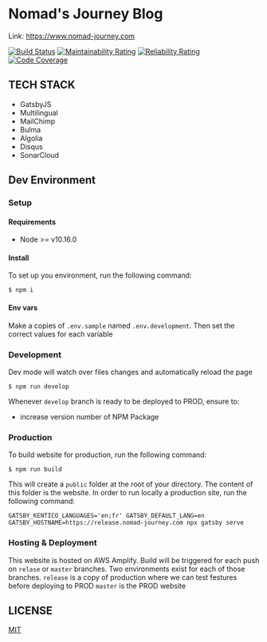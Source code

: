 # Nomad's Journey Blog

Link: https://www.nomad-journey.com

<!-- prettier-ignore-start -->
[![Build Status][build-badge]][build]
[![Maintainability Rating][maintainability-rating-badge]][maintainability-rating]
[![Reliability Rating][reliability-rating-badge]][reliability-rating]
[![Code Coverage][coverage-badge]][coverage]
<!-- prettier-ignore-end -->

## TECH STACK

- GatsbyJS
- Multilingual
- MailChimp
- Bulma
- Algolia
- Disqus
- SonarCloud

## Dev Environment

### Setup

#### Requirements

- Node >= v10.16.0

#### Install

To set up you environment, run the following command:

```
$ npm i
```

#### Env vars

Make a copies of `.env.sample` named `.env.development`. Then set the correct
values for each variable

### Development

Dev mode will watch over files changes and automatically reload the page

```
$ npm run develop
```

Whenever `develop` branch is ready to be deployed to PROD, ensure to:

- increase version number of NPM Package

### Production

To build website for production, run the following command:

```
$ npm run build
```

This will create a `public` folder at the root of your directory. The content of
this folder is the website. In order to run locally a production site, run the
following command:

```
GATSBY_KENTICO_LANGUAGES='en;fr' GATSBY_DEFAULT_LANG=en GATSBY_HOSTNAME=https://release.nomad-journey.com npx gatsby serve
```

### Hosting & Deployment

This website is hosted on AWS Amplify. Build will be triggered for each push on
`relase` or `master` branches. Two environments exist for each of those
branches. `release` is a copy of production where we can test festures before
deploying to PROD `master` is the PROD website

## LICENSE

[MIT](LICENSE)

<!-- prettier-ignore-start -->
[build-badge]: https://travis-ci.org/edouardr/nomad-journey.com.svg?branch=master
[build]: https://travis-ci.org/edouardr/nomad-journey.com
[coverage-badge]: https://sonarcloud.io/api/project_badges/measure?project=edouardr_npmad-journey.com&metric=coverage
[coverage]: https://sonarcloud.io/dashboard?id=edouardr_npmad-journey.com
[maintainability-rating-badge]: https://sonarcloud.io/api/project_badges/measure?project=edouardr_npmad-journey.com&metric=sqale_rating
[maintainability-rating]: https://sonarcloud.io/dashboard?id=edouardr_npmad-journey.com
[reliability-rating-badge]: https://sonarcloud.io/api/project_badges/measure?project=edouardr_npmad-journey.com&metric=reliability_rating
[reliability-rating]: https://sonarcloud.io/dashboard?id=edouardr_npmad-journey.com
<!-- prettier-ignore-end -->
